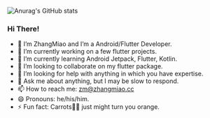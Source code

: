 ![Anurag's GitHub stats](https://github-readme-stats.vercel.app/api?username=zhangmiaocc&show_icons=true&theme=dark)
### Hi There!
- 👀 I’m ZhangMiao and I’m a Android/Flutter Developer.
- 🔭 I’m currently working on a few flutter projects.
- 🌱 I’m currently learning Android Jetpack, Flutter, Kotlin.
- 👯 I’m looking to collaborate on my flutter package.
- 🤔 I’m looking for help with anything in which you have expertise.
- 💬 Ask me about anything, but I may be slow to respond.
- 📫 How to reach me: zm@zhangmiao.cc
- 😄 Pronouns: he/his/him.
- ⚡ Fun fact: Carrots🥕🥕 just might turn you orange.
